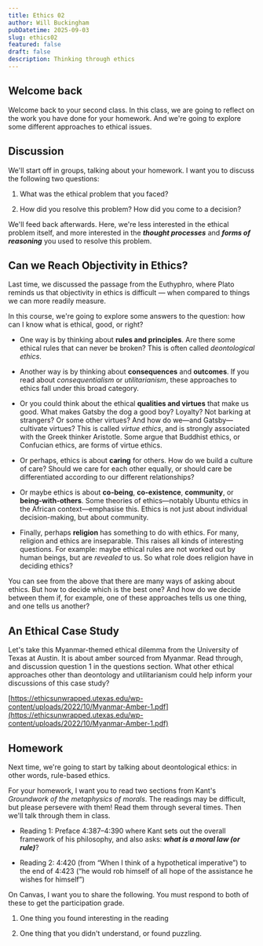 ```yaml
---
title: Ethics 02
author: Will Buckingham
pubDatetime: 2025-09-03
slug: ethics02
featured: false
draft: false
description: Thinking through ethics
---
```

## Welcome back

Welcome back to your second class. In this class, we are going to reflect on the work you have done for your homework. And we're going to explore some different approaches to ethical issues.

## Discussion

We'll start off in groups, talking about your homework. I want you to discuss the following two questions:

1.  What was the ethical problem that you faced?
    
2.  How did you resolve this problem? How did you come to a decision?
    

We'll feed back afterwards. Here, we're less interested in the ethical problem itself, and more interested in the **_thought processes_** and **_forms of reasoning_** you used to resolve this problem.

## Can we Reach Objectivity in Ethics?

Last time, we discussed the passage from the Euthyphro, where Plato reminds us that objectivity in ethics is difficult — when compared to things we can more readily measure.

In this course, we're going to explore some answers to the question: how can I know what is ethical, good, or right?

*   One way is by thinking about **rules and principles**. Are there some ethical rules that can never be broken? This is often called _deontological ethics_.
    
*   Another way is by thinking about **consequences** and **outcomes**. If you read about _consequentialism_ or _utilitarianism_, these approaches to ethics fall under this broad category.
    
*   Or you could think about the ethical **qualities and virtues** that make us good. What makes Gatsby the dog a good boy? Loyalty? Not barking at strangers? Or some other virtues? And how do we—and Gatsby—cultivate virtues? This is called _virtue ethics_, and is strongly associated with the Greek thinker Aristotle. Some argue that Buddhist ethics, or Confucian ethics, are forms of virtue ethics.
    
*   Or perhaps, ethics is about **caring** for others. How do we build a culture of care? Should we care for each other equally, or should care be differentiated according to our different relationships?
    
*   Or maybe ethics is about **co-being**, **co-existence**, **community**, or **being-with-others**. Some theories of ethics—notably Ubuntu ethics in the African context—emphasise this. Ethics is not just about individual decision-making, but about community.
    
*   Finally, perhaps **religion** has something to do with ethics. For many, religion and ethics are inseparable. This raises all kinds of interesting questions. For example: maybe ethical rules are not worked out by human beings, but are _revealed_ to us. So what role does religion have in deciding ethics?
    

You can see from the above that there are many ways of asking about ethics. But how to decide which is the best one? And how do we decide between them if, for example, one of these approaches tells us one thing, and one tells us another?

## An Ethical Case Study

Let's take this Myanmar-themed ethical dilemma from the University of Texas at Austin. It is about amber sourced from Myanmar. Read through, and discussion question 1 in the questions section. What other ethical approaches other than deontology and utilitarianism could help inform your discussions of this case study?

[https://ethicsunwrapped.utexas.edu/wp-content/uploads/2022/10/Myanmar-Amber-1.pdf](https://ethicsunwrapped.utexas.edu/wp-content/uploads/2022/10/Myanmar-Amber-1.pdf)

## Homework

Next time, we're going to start by talking about deontological ethics: in other words, rule-based ethics.

For your homework, I want you to read two sections from Kant's _Groundwork of the metaphysics of morals_. The readings may be difficult, but please persevere with them! Read them through several times. Then we'll talk through them in class.

*   Reading 1: Preface 4:387–4:390 where Kant sets out the overall framework of his philosophy, and also asks: **_what is a moral law (or rule)_**?
    
*   Reading 2: 4:420 (from “When I think of a hypothetical imperative”) to the end of 4:423 (“he would rob himself of all hope of the assistance he wishes for himself”)
    

On Canvas, I want you to share the following. You must respond to both of these to get the participation grade.

1.  One thing you found interesting in the reading
    
2.  One thing that you didn't understand, or found puzzling.